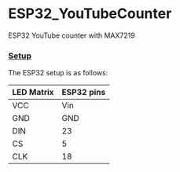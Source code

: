 # ESP32_YouTubeCounter
ESP32 YouTube counter with MAX7219
<br>
<h3><u>Setup</u></h3>
    <p>The ESP32 setup is as follows:</p>

   <table>
<thead>
  <tr>
    <th>LED Matrix</th>
    <th>ESP32 pins</th>
  </tr>
</thead>
<tbody>
  <tr>
    <td>VCC</td>
    <td>Vin</td>
  </tr>
  <tr>
    <td>GND</td>
    <td>GND</td>
  </tr>
  <tr>
    <td>DIN</td>
    <td>23</td>
  </tr>
  <tr>
    <td>CS</td>
    <td>5</td>
  </tr>
  <tr>
    <td>CLK</td>
    <td>18</td>
  </tr>
</tbody>
</table>
